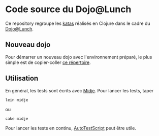 # Code source du Dojo@Lunch

Ce repository regroupe les [katas](http://codekata.pragprog.com/codekata/2007/01/code_katahow_it.html) réalisés en Clojure dans le cadre du [Dojo@Lunch](http://groups.google.com/group/dojo-at-lunch).

## Nouveau dojo

Pour démarrer un nouveau dojo avec l'environnement préparé, le plus simple est de copier-coller [ce répertoire](https://github.com/clojureparisusergroup/dojos/tree/master/projet-midje-initial).

## Utilisation

En général, les tests sont écrits avec [Midje](https://github.com/marick/Midje). Pour lancer les tests, taper

	lein midje

ou

	cake midje

Pour lancer les tests en continu, [AutoTestScript](https://github.com/elefevre/AutoTestScript) peut être utile.
